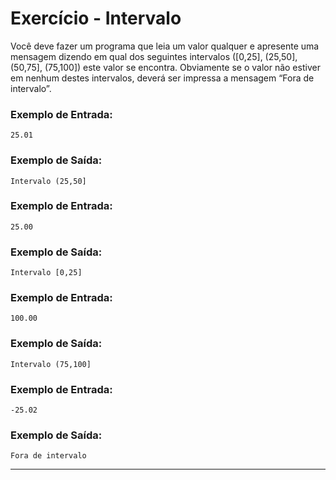 # Exercício - Intervalo

Você deve fazer um programa que leia um valor qualquer e apresente uma mensagem dizendo em qual dos seguintes intervalos ([0,25], (25,50], (50,75], (75,100]) este valor se encontra. Obviamente se o valor não estiver em
nenhum destes intervalos, deverá ser impressa a mensagem “Fora de intervalo”.

### Exemplo de Entrada:

```
25.01
```

### Exemplo de Saída:

```
Intervalo (25,50]
```

### Exemplo de Entrada:

```
25.00
```

### Exemplo de Saída:

```
Intervalo [0,25]
```

### Exemplo de Entrada:

```
100.00
```

### Exemplo de Saída:

```
Intervalo (75,100]
```

### Exemplo de Entrada:

```
-25.02
```

### Exemplo de Saída:

```
Fora de intervalo
```

---

